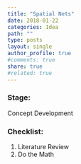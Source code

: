 ```yaml
---
title: "Spatial Nets"
date: 2018-01-22
categories: Idea
path: ""
type: posts
layout: single
author_profile: true
#comments: true
share: true
#related: true
---
```


### Stage: 

Concept Development

### Checklist:
  1. Literature Review
  2. Do the Math

  